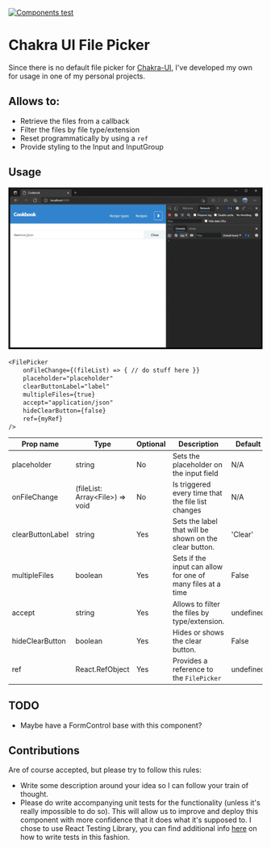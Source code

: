 [![Components test](https://github.com/PedroDBFlores/chakra-ui-file-picker/actions/workflows/components-test.yml/badge.svg)](https://github.com/PedroDBFlores/chakra-ui-file-picker/actions/workflows/components-test.yml)

# Chakra UI File Picker

Since there is no default file picker for [Chakra-UI](https://chakra-ui.com/), I've developed my own for usage in one of
my personal projects.

## Allows to:

- Retrieve the files from a callback
- Filter the files by file type/extension
- Reset programmatically by using a `ref`
- Provide styling to the Input and InputGroup

## Usage

![Demonstration](https://raw.githubusercontent.com/PedroDBFlores/chakra-ui-file-picker/main/readme/small-demo.gif "Demonstration")

````
<FilePicker
    onFileChange={(fileList) => { // do stuff here }}
    placeholder="placeholder"
    clearButtonLabel="label"
    multipleFiles={true}
    accept="application/json"
    hideClearButton={false}
    ref={myRef}
/>
````

| Prop name | Type | Optional | Description | Default |
| --------- | ---- | --------- | ----------- | ------- |
| placeholder | string | No | Sets the placeholder on the input field | N/A |
| onFileChange | (fileList: Array\<File>) => void | No | Is triggered every time that the file list changes | N/A |
| clearButtonLabel | string | Yes | Sets the label that will be shown on the clear button. | 'Clear'
| multipleFiles | boolean | Yes | Sets if the input can allow for one of many files at a time | False |
| accept | string | Yes | Allows to filter the files by type/extension. | undefined |
| hideClearButton | boolean | Yes | Hides or shows the clear button. | False
| ref | React.RefObject | Yes | Provides a reference to the `FilePicker` | undefined |

## TODO

- Maybe have a FormControl base with this component?

## Contributions

Are of course accepted, but please try to follow this rules:
- Write some description around your idea so I can follow your train of thought.
- Please do write accompanying unit tests for the functionality (unless it's really impossible to do so).
This will allow us to improve and deploy this component with more confidence that it does what it's supposed
  to. I chose to use React Testing Library, you can find additional info [here](https://testing-library.com/docs/react-testing-library/intro/)
  on how to write tests in this fashion.

